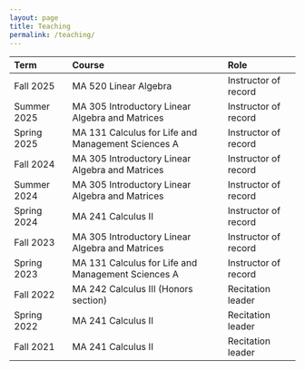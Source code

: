 ```yaml
---
layout: page
title: Teaching
permalink: /teaching/
---
```


| Term        | Course          | Role |
|:-------------|:------------------|:------|
| Fall 2025   | MA 520 Linear Algebra | Instructor of record |
| Summer 2025 | MA 305 Introductory Linear Algebra and Matrices | Instructor of record |
| Spring 2025 | MA 131  Calculus for Life and Management Sciences A | Instructor of record |
| Fall 2024   | MA 305 Introductory Linear Algebra and Matrices | Instructor of record  |
| Summer 2024 | MA 305 Introductory Linear Algebra and Matrices | Instructor of record  |
| Spring 2024 | MA 241  Calculus II | Instructor of record |
| Fall 2023   | MA 305 Introductory Linear Algebra and Matrices | Instructor of record  |
| Spring 2023 | MA 131  Calculus for Life and Management Sciences A | Instructor of record |
| Fall 2022   | MA 242 Calculus III (Honors section) | Recitation leader  |
| Spring 2022 | MA 241  Calculus II | Recitation leader |
| Fall 2021   | MA 241 Calculus II | Recitation leader  |
